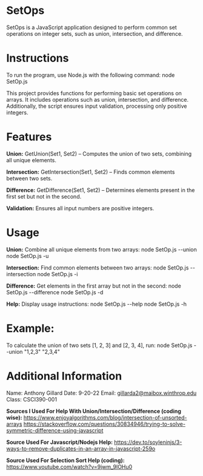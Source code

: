 # SetOps
SetOps is a JavaScript application designed to perform common set operations on integer sets, such as union, intersection, and difference.

# Instructions
To run the program, use Node.js with the following command:
node SetOp.js

This project provides functions for performing basic set operations on arrays. It includes operations such as union, intersection, and difference. Additionally, the script ensures input validation, processing only positive integers.

# Features
**Union:** GetUnion(Set1, Set2) – Computes the union of two sets, combining all unique elements.

**Intersection:** GetIntersection(Set1, Set2) – Finds common elements between two sets.

**Difference:** GetDifference(Set1, Set2) – Determines elements present in the first set but not in the second.

**Validation:** Ensures all input numbers are positive integers.

# Usage
**Union:** Combine all unique elements from two arrays:
node SetOp.js --union <array1> <array2>
node SetOp.js -u <array1> <array2>

**Intersection:** Find common elements between two arrays:
node SetOp.js --intersection <array1> <array2>
node SetOp.js -i <array1> <array2>

**Difference:** Get elements in the first array but not in the second:
node SetOp.js --difference <array1> <array2>
node SetOp.js -d <array1> <array2>

**Help:** Display usage instructions:
node SetOp.js --help
node SetOp.js -h


# Example: 

To calculate the union of two sets [1, 2, 3] and [2, 3, 4], run:
node SetOp.js --union "1,2,3" "2,3,4"

# Additional Information
Name: Anthony Gillard
Date: 9-20-22
Email: gillarda2@maibox.winthrop.edu
Class: CSCI390-001

**Sources I Used For Help With Union/Intersection/Difference (coding wise):**
https://www.enjoyalgorithms.com/blog/intersection-of-unsorted-arrays
https://stackoverflow.com/questions/30834946/trying-to-solve-symmetric-difference-using-javascript

**Source Used For Javascript/Nodejs Help:**
https://dev.to/soyleninjs/3-ways-to-remove-duplicates-in-an-array-in-javascript-259o

**Source Used For Selection Sort Help (coding):**
https://www.youtube.com/watch?v=9jwm_9lOHu0
